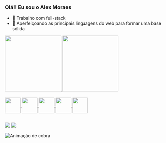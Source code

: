 ### Olá!! Eu sou o Alex Moraes

- 🔭 Trabalho com full-stack 
- 🌱 Aperfeiçoando as principais linguagens do web para formar uma base sólida

<div align="left">
  <a href="https://github.com/Mopi98">
  <img height="180em" src="https://github-readme-stats.vercel.app/api?username=Mopi98&show_icons=true&theme=dracula&include_all_commits=true&count_private=true"/>
  <img height="180em" src="https://github-readme-stats.vercel.app/api/top-langs/?username=Mopi98&layout=compact&langs_count=7&theme=dracula"/>
</div>

<div style="display: inline_block"><br>
  <img align="center" height="50" width="50" class="svgLogo" src="https://cdn.jsdelivr.net/gh/devicons/devicon/icons/javascript/javascript-original.svg">
  <img align="center" height="50" width="50"  class="svgLogo" src="https://cdn.jsdelivr.net/gh/devicons/devicon/icons/html5/html5-original-wordmark.svg">
  <img align="center" height="50" width="50" class="svgLogo" src="https://cdn.jsdelivr.net/gh/devicons/devicon/icons/css3/css3-original-wordmark.svg">
  <img align="center" height="50" width="50" class="svgLogo" src="https://cdn.jsdelivr.net/gh/devicons/devicon/icons/php/php-original.svg">
  <img align="center" height="50" width="50" class="svgLogo" src="https://cdn.jsdelivr.net/gh/devicons/devicon/icons/bootstrap/bootstrap-original.svg">
</div>

 ##
 
<div>
  <a href = "mailto:alexmopif@gmail.com"><img src="https://img.shields.io/badge/-Gmail-%23333?style=for-the-badge&logo=gmail&logoColor=white" alvo ="_blank"></a>
  <a href="https://www.linkedin.com/in/alex-moraes-273107254/" target="_blank"><img src="https://img.shields.io/badge/LinkedIn-0077B5?style=for-the-badge&logo=linkedin&logoColor=white" target="_blank"></a>
 
  ![Animação de cobra](https://github.com/Mopi98/Mopi98/blob/output/github-contribution-grid-snake.svg)
 
</div>
